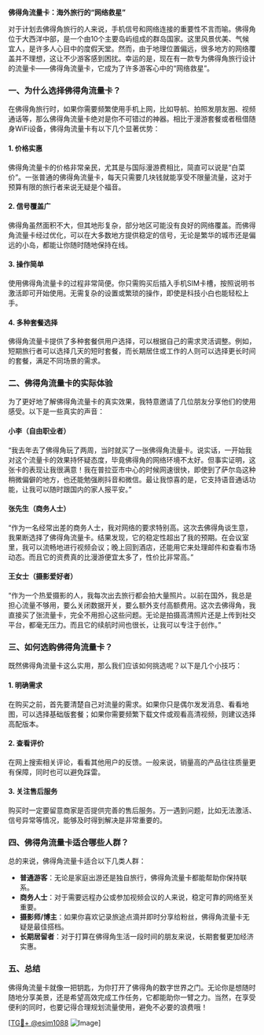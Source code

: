 **佛得角流量卡：海外旅行的“网络救星”**

对于计划去佛得角旅行的人来说，手机信号和网络连接的重要性不言而喻。佛得角位于大西洋中部，是一个由10个主要岛屿组成的群岛国家。这里风景优美、气候宜人，是许多人心目中的度假天堂。然而，由于地理位置偏远，很多地方的网络覆盖并不理想，这让不少游客感到困扰。幸运的是，现在有一款专为佛得角旅行设计的流量卡——佛得角流量卡，它成为了许多游客心中的“网络救星”。

### 一、为什么选择佛得角流量卡？

在佛得角旅行时，如果你需要频繁使用手机上网，比如导航、拍照发朋友圈、视频通话等，那么佛得角流量卡绝对是你不可错过的神器。相比于漫游套餐或者租借随身WiFi设备，佛得角流量卡有以下几个显著优势：

#### 1. **价格实惠**
   佛得角流量卡的价格非常亲民，尤其是与国际漫游费相比，简直可以说是“白菜价”。一张普通的佛得角流量卡，每天只需要几块钱就能享受不限量流量，这对于预算有限的旅行者来说无疑是个福音。

#### 2. **信号覆盖广**
   佛得角虽然面积不大，但其地形复杂，部分地区可能没有良好的网络覆盖。而佛得角流量卡经过优化，可以在大多数地方提供稳定的信号，无论是繁华的城市还是偏远的小岛，都能让你随时随地保持在线。

#### 3. **操作简单**
   使用佛得角流量卡的过程非常简便。你只需购买后插入手机SIM卡槽，按照说明书激活即可开始使用。无需复杂的设置或繁琐的操作，即使是科技小白也能轻松上手。

#### 4. **多种套餐选择**
   佛得角流量卡提供了多种套餐供用户选择，可以根据自己的需求灵活调整。例如，短期旅行者可以选择几天的短时套餐，而长期居住或工作的人则可以选择更长时间的套餐，满足不同场景的需求。

### 二、佛得角流量卡的实际体验

为了更好地了解佛得角流量卡的真实效果，我特意邀请了几位朋友分享他们的使用感受。以下是一些真实的声音：

#### 小李（自由职业者）
“我去年去了佛得角玩了两周，当时就买了一张佛得角流量卡。说实话，一开始我对这个流量卡的效果持怀疑态度，毕竟佛得角的网络环境不太好。但事实证明，这张卡的表现让我很满意！我在普拉亚市中心的时候网速很快，即使到了萨尔岛这种稍微偏僻的地方，也还能勉强刷抖音和微信。最让我惊喜的是，它支持语音通话功能，让我可以随时跟国内的家人报平安。”

#### 张先生（商务人士）
“作为一名经常出差的商务人士，我对网络的要求特别高。这次去佛得角谈生意，我果断选择了佛得角流量卡。结果发现，它的稳定性超出了我的预期。在会议室里，我可以流畅地进行视频会议；晚上回到酒店，还能用它来处理邮件和查看市场动态。而且它的资费真的比漫游便宜太多了，性价比非常高。”

#### 王女士（摄影爱好者）
“作为一个热爱摄影的人，我每次出去旅行都会拍大量照片。以前在国外，我总是担心流量不够用，要么关闭数据开关，要么额外支付高额费用。这次去佛得角，我直接买了张流量卡，完全不用担心这些问题。无论是拍摄高清照片还是上传到社交平台，都毫无压力。而且它的续航时间也很长，让我可以专注于创作。”

### 三、如何选购佛得角流量卡？

既然佛得角流量卡这么实用，那么我们应该如何挑选呢？以下是几个小技巧：

#### 1. **明确需求**
   在购买之前，首先要清楚自己对流量的需求。如果你只是偶尔发发消息、看看地图，可以选择基础版套餐；如果你需要频繁下载文件或观看高清视频，则建议选择高配版本。

#### 2. **查看评价**
   在网上搜索相关评论，看看其他用户的反馈。一般来说，销量高的产品往往质量更有保障，同时也可以避免踩雷。

#### 3. **关注售后服务**
   购买时一定要留意商家是否提供完善的售后服务。万一遇到问题，比如无法激活、信号异常等情况，能够及时得到解决是非常重要的。

### 四、佛得角流量卡适合哪些人群？

总的来说，佛得角流量卡适合以下几类人群：

- **普通游客**：无论是家庭出游还是独自旅行，佛得角流量卡都能帮助你保持联系。
- **商务人士**：对于需要远程办公或参加视频会议的人来说，稳定可靠的网络至关重要。
- **摄影师/博主**：如果你喜欢记录旅途点滴并即时分享给粉丝，佛得角流量卡无疑是最佳搭档。
- **长期居留者**：对于打算在佛得角生活一段时间的朋友来说，长期套餐更加经济实惠。

### 五、总结

佛得角流量卡就像一把钥匙，为你打开了佛得角的数字世界之门。无论你是想随时随地分享美景，还是希望高效完成工作任务，它都能助你一臂之力。当然，在享受便利的同时，也要记得合理规划流量使用，避免不必要的浪费哦！

[[TG💪+ @esim1088](https://t.me/s/esim1088) ![Image](https://i.postimg.cc/4NQfJmqS/Snipaste-2025-05-13-00-14-12.png)]